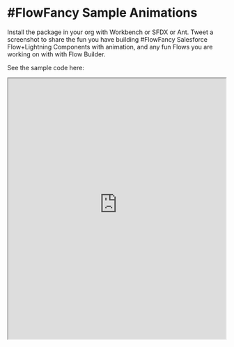 # #FlowFancy Sample Animations

Install the package in your org with Workbench or SFDX or Ant.
Tweet a screenshot to share the fun you have building #FlowFancy Salesforce Flow+Lightning Components with animation, and any fun Flows you are working on with with Flow Builder.

See the sample code here:
<iframe src="https://readytest-uhspa.cs14.force.com/contactSample/AnimationSamples" width="500" height="600" >
<p>Your browser does not support iframes.</p>
</iframe>

